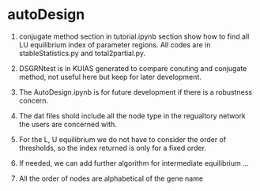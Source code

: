 # autoDesign

1. conjugate method section in tutorial.ipynb section show how to find all LU equilibrium index of parameter regions. All codes are in stableStatistics.py and total2partial.py.

2. DSGRNtest is in KUIAS generated to compare conuting and conjugate method, not useful here but keep for later development.

3. The AutoDesign.ipynb is for future development if there is a robustness concern.

4. The dat files shold include all the node type in the regualtory network the users are concerned with. 

5. For the L, U equilibrium we do not have to consider the order of thresholds, so the index returned is only for a fixed order.

6. If needed, we can add further algorithm for intermediate equilibrium ...

7. All the order of nodes are alphabetical of the gene name
